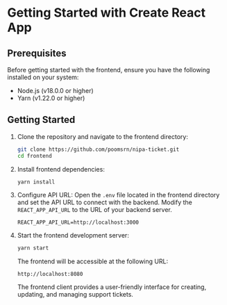# Getting Started with Create React App

## Prerequisites

Before getting started with the frontend, ensure you have the following installed on your system:

- Node.js (v18.0.0 or higher)
- Yarn (v1.22.0 or higher)

## Getting Started

1. Clone the repository and navigate to the frontend directory:

   ```bash
   git clone https://github.com/poomsrn/nipa-ticket.git
   cd frontend
   ```

2. Install frontend dependencies:

   ```bash
   yarn install
   ```

3. Configure API URL:
   Open the `.env` file located in the frontend directory and set the API URL to connect with the backend. Modify the `REACT_APP_API_URL` to the URL of your backend server.

   ```
   REACT_APP_API_URL=http://localhost:3000
   ```

4. Start the frontend development server:

   ```bash
   yarn start
   ```

   The frontend will be accessible at the following URL:

   ```
   http://localhost:8080
   ```

   The frontend client provides a user-friendly interface for creating, updating, and managing support tickets.
